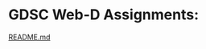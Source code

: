 # GDSC Web-D Assignments:
[README.md](https://github.com/PPriyadarsini/2-PersonalPortfolio/files/8557590/README.md)
